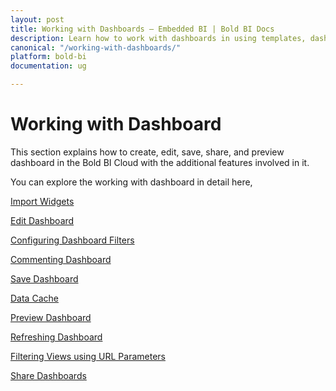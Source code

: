 ```yaml
---
layout: post
title: Working with Dashboards – Embedded BI | Bold BI Docs
description: Learn how to work with dashboards in using templates, dashboard filters, commenting, and refresh in Bold BI deployed in your server.
canonical: "/working-with-dashboards/"
platform: bold-bi
documentation: ug

---
```


# Working with Dashboard

This section explains how to create, edit, save, share, and preview dashboard in the Bold BI Cloud with the additional features involved in it.

You can explore the working with dashboard in detail here,

[Import Widgets](/working-with-dashboards/import-widgets/)

[Edit Dashboard](/working-with-dashboards/edit-existing-dashboard/)

[Configuring Dashboard Filters](/working-with-dashboards/configuring-dashboard-filters/)

[Commenting Dashboard](/working-with-dashboards/commenting-dashboard/)

[Save Dashboard](/working-with-dashboards/publish-dashboard/)

[Data Cache](/working-with-dashboards/data-cache/)

[Preview Dashboard](/working-with-dashboards/preview-dashboard/)

[Refreshing Dashboard](/working-with-dashboards/preview-dashboard/refresh-dashboard/)

[Filtering Views using URL Parameters](/working-with-dashboards/preview-dashboard/urlparameters/)

[Share Dashboards](/working-with-dashboards/share-dashboards/)